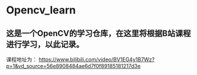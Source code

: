 # Opencv_learn

## 这是一个OpenCV的学习仓库，在这里将根据B站课程进行学习，以此记录。
课程地址为：
https://www.bilibili.com/video/BV1EG4y1B7Wz?p=1&vd_source=56e8908484ae6d7f0f89185181217d3e
